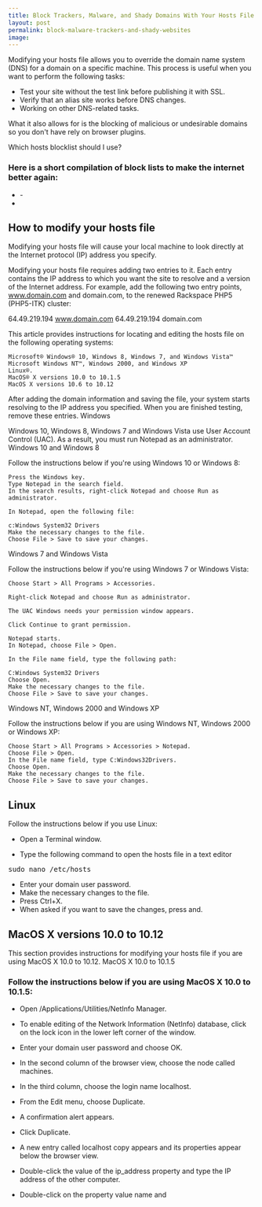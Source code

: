 ```yaml
---
title: Block Trackers, Malware, and Shady Domains With Your Hosts File
layout: post
permalink: block-malware-trackers-and-shady-websites
image:
---
```


Modifying your hosts file allows you to override the domain name system (DNS) for a domain on a specific machine. This process is useful when you want to perform the following tasks:

- Test your site without the test link before publishing it with SSL.
- Verify that an alias site works before DNS changes.
- Working on other DNS-related tasks.

What it also allows for is the blocking of malicious or undesirable domains so you don't have rely on browser plugins.

Which hosts blocklist should I use?

### Here is a short compilation of block lists to make the internet better again:
- []() - 
- []()


## How to modify your hosts file

Modifying your hosts file will cause your local machine to look directly at the Internet protocol (IP) address you specify.

Modifying your hosts file requires adding two entries to it. Each entry contains the IP address to which you want the site to resolve and a version of the Internet address. For example, add the following two entry points, www.domain.com and domain.com, to the renewed Rackspace PHP5 (PHP5-ITK) cluster:

64.49.219.194 www.domain.com
64.49.219.194 domain.com

This article provides instructions for locating and editing the hosts file on the following operating systems:

    Microsoft® Windows® 10, Windows 8, Windows 7, and Windows Vista™
    Microsoft Windows NT™, Windows 2000, and Windows XP
    Linux®.
    MacOS® X versions 10.0 to 10.1.5
    MacOS X versions 10.6 to 10.12

After adding the domain information and saving the file, your system starts resolving to the IP address you specified. When you are finished testing, remove these entries.
Windows

Windows 10, Windows 8, Windows 7 and Windows Vista use User Account Control (UAC). As a result, you must run Notepad as an administrator.
Windows 10 and Windows 8

Follow the instructions below if you're using Windows 10 or Windows 8:

    Press the Windows key.
    Type Notepad in the search field.
    In the search results, right-click Notepad and choose Run as administrator.

    In Notepad, open the following file:

    c:Windows System32 Drivers
    Make the necessary changes to the file.
    Choose File > Save to save your changes.

Windows 7 and Windows Vista

Follow the instructions below if you're using Windows 7 or Windows Vista:

    Choose Start > All Programs > Accessories.

    Right-click Notepad and choose Run as administrator.

    The UAC Windows needs your permission window appears.

    Click Continue to grant permission.

    Notepad starts.
    In Notepad, choose File > Open.

    In the File name field, type the following path:

    C:Windows System32 Drivers
    Choose Open.
    Make the necessary changes to the file.
    Choose File > Save to save your changes.

Windows NT, Windows 2000 and Windows XP

Follow the instructions below if you are using Windows NT, Windows 2000 or Windows XP:

    Choose Start > All Programs > Accessories > Notepad.
    Choose File > Open.
    In the File name field, type C:Windows32Drivers.
    Choose Open.
    Make the necessary changes to the file.
    Choose File > Save to save your changes.

## Linux

Follow the instructions below if you use Linux:

- Open a Terminal window.

- Type the following command to open the hosts file in a text editor

<pre>
sudo nano /etc/hosts
</pre>

- Enter your domain user password.
- Make the necessary changes to the file.
- Press Ctrl+X.
- When asked if you want to save the changes, press and.

## MacOS X versions 10.0 to 10.12

This section provides instructions for modifying your hosts file if you are using MacOS X 10.0 to 10.12. MacOS X 10.0 to 10.1.5

### Follow the instructions below if you are using MacOS X 10.0 to 10.1.5:

- Open /Applications/Utilities/NetInfo Manager.
- To enable editing of the Network Information (NetInfo) database, click on the lock icon in the lower left corner of the window.
- Enter your domain user password and choose OK.
- In the second column of the browser view, choose the node called machines.
- In the third column, choose the login name localhost.

- From the Edit menu, choose Duplicate.

- A confirmation alert appears.

- Click Duplicate.

- A new entry called localhost copy appears and its properties appear below the browser view.
- Double-click the value of the ip_address property and type the IP address of the other computer.
- Double-click on the property value name and 
